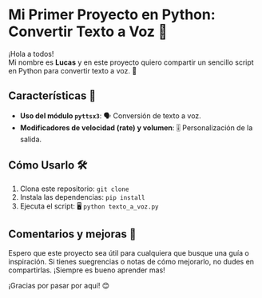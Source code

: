 # Mi Primer Proyecto en Python: Convertir Texto a Voz 🎤

¡Hola a todos!  
Mi nombre es **Lucas** y en este proyecto quiero compartir un sencillo script en Python para convertir texto a voz. 🌟

## Características 🚀
- **Uso del módulo `pyttsx3`**: 🗣️ Conversión de texto a voz.
- **Modificadores de velocidad (rate) y volumen**: 🎚️ Personalización de la salida.

## Cómo Usarlo 🛠️
1. Clona este repositorio: `git clone`
2. Instala las dependencias: `pip install`
3. Ejecuta el script: 🖥️ `python texto_a_voz.py`

## Comentarios y mejoras 📝
 Espero que este proyecto sea útil para cualquiera que busque una guía o inspiración.
 Si tienes suegrencias o notas de cómo mejorarlo, no dudes en compartirlas. ¡Siempre es bueno aprender mas!


¡Gracias por pasar por aquí! 😊
